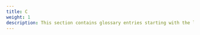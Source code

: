 ```yaml
---
title: C
weight: 1
description: This section contains glossary entries starting with the letter **C**.
---
```


